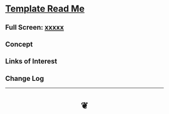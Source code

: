<span style=display:none; >[You are now in a GitHub source code view - click this link to view Read Me file as a web page]( http://jaanga.github.io/cookbook-html/templates/README.md "View file as a web page." ) </span>


# [Template Read Me]( #README.md )


## Full Screen: [xxxxx ]( http://jaanga.github.io/cookbook-html/.html )


## Concept


## Links of Interest


## Change Log


***

# <center title="hello!" ><a href=javascript:window.scrollTo(0,0); style=text-decoration:none; > ❦ </a></center>

